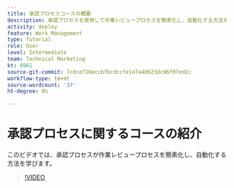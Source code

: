 ```yaml
---
title: 承認プロセスコースの概要
description: 承認プロセスを使用して作業レビュープロセスを簡素化し、自動化する方法を説明します。
activity: deploy
feature: Work Management
type: Tutorial
role: User
level: Intermediate
team: Technical Marketing
kt: 8961
source-git-commit: 7cdce710ecc6fbcdccfe147a40623dc96f07ed2c
workflow-type: tm+mt
source-wordcount: '37'
ht-degree: 0%

---
```


# 承認プロセスに関するコースの紹介

このビデオでは、承認プロセスが作業レビュープロセスを簡素化し、自動化する方法を学びます。

>[!VIDEO](https://video.tv.adobe.com/v/335224/?quality=12)
